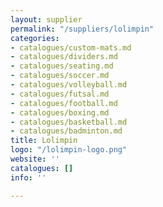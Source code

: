 ```yaml
---
layout: supplier
permalink: "/suppliers/lolimpin"
categories:
- catalogues/custom-mats.md
- catalogues/dividers.md
- catalogues/seating.md
- catalogues/soccer.md
- catalogues/volleyball.md
- catalogues/futsal.md
- catalogues/football.md
- catalogues/boxing.md
- catalogues/basketball.md
- catalogues/badminton.md
title: Lolimpin
logo: "/lolimpin-logo.png"
website: ''
catalogues: []
info: ''

---
```

